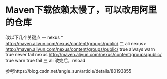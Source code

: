 # Maven下载依赖太慢了，可以改用阿里的仓库

改以下几个关键点
一
<mirrors>
<mirror>
        <id>nexus</id>
        <mirrorOf>*</mirrorOf>        <url>http://maven.aliyun.com/nexus/content/groups/public/</url>
    </mirror>
    </mirrors>
二
<profiles>
<profile>
       <id>ali</id>
      <repositories>
        <repository>
            <id>nexus></id>
            <url>http://maven.aliyun.com/nexus/content/groups/public/</url>
             <releases>
                        <enabled>true</enabled>
                        <updatePolicy>always</updatePolicy>
                        <checksumPolicy>warn</checksumPolicy>
                    </releases>
                    <snapshots>
                        <enabled>true</enabled>
                        <updatePolicy>never</updatePolicy>
                        <checksumPolicy>fail</checksumPolicy>
                    </snapshots>
        </repository>
      </repositories>
    <pluginRepositories>
                <pluginRepository>
                    <id>nexus</id>
                    <url>http://maven.aliyun.com/nexus/content/groups/public/</url>
                    <releases>
                        <enabled>true</enabled>
                        <checksumPolicy>warn</checksumPolicy>
                    </releases>
                    <snapshots>
                        <enabled>true</enabled>
                        <checksumPolicy>fail</checksumPolicy>
                    </snapshots>
                </pluginRepository>
            </pluginRepositories>
    </profile>
  </profiles>
三
<activeProfiles>
    <activeProfile>ali</activeProfile>
  </activeProfiles>
改完后，reload

参考https://blog.csdn.net/angle_sun/article/details/80193855